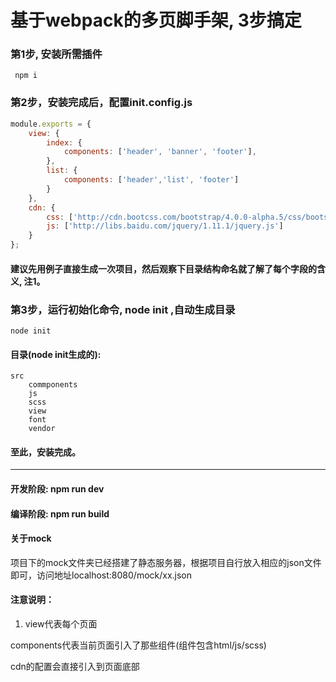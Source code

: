 # 基于webpack的多页脚手架, 3步搞定
### 第1步, 安装所需插件  

     npm i    

### 第2步，安装完成后，配置init.config.js

```javascript
module.exports = {
	view: {
	    index: {
	        components: ['header', 'banner', 'footer'],
	    },
	    list: {
	        components: ['header','list', 'footer']
	    }		
	},
	cdn: {
		css: ['http://cdn.bootcss.com/bootstrap/4.0.0-alpha.5/css/bootstrap.css'],
		js: ['http://libs.baidu.com/jquery/1.11.1/jquery.js']
	}
};
```

#### 建议先用例子直接生成一次项目，然后观察下目录结构命名就了解了每个字段的含义, 注1。
 


### 第3步，运行初始化命令, node init ,自动生成目录

```   
node init
```    

#### 目录(node init生成的):

```
src
    commponents
    js
    scss
    view
    font
    vendor
```


#### 至此，安装完成。   


---


#### 开发阶段: npm run dev
#### 编译阶段: npm run build  

#### 关于mock   

项目下的mock文件夹已经搭建了静态服务器，根据项目自行放入相应的json文件即可，访问地址localhost:8080/mock/xx.json   

#### 注意说明：

1. view代表每个页面   

components代表当前页面引入了那些组件(组件包含html/js/scss)   

cdn的配置会直接引入到页面底部   
